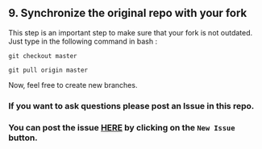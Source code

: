 ## 9. Synchronize the original repo with your fork
This step is an important step to make sure that your fork is not outdated.  
Just type in the following command in bash : 
```
git checkout master
```
```
git pull origin master
```

Now, feel free to create new branches. 


###  If you want to ask questions please post an Issue in this repo.   
### You can post the issue [HERE](https://github.com/wongjiahau/how-to-contribute/issues) by clicking on the `New Issue` button.
